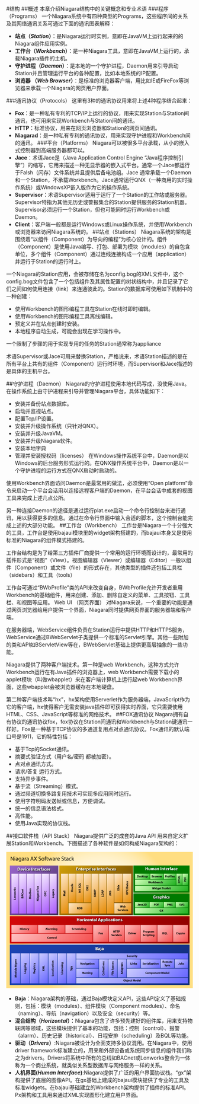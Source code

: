 #结构
##概述
本章介绍Niagara结构中的关键概念和专业术语
###程序（Programs）
一个Niagara系统中有四种典型的Programs，这些程序间的关系及其网络通讯关系可通过下面的通讯图表解释：
 

* **站点（*Station*）**：是Niagara运行时实例，意即在JavaVM上运行起来的的Niagara组件应用实例。
* **工作台（*Workbench*）**：是一种Niagara工具，意即在JavaVM上运行的，承载Niagara插件的主机。
* **守护进程（*Daemon*）**：是本地的一个守护进程，Daemon用来引导启动Station并且管理运行平台的各种配置，比如本地系统的IP配置。
* **浏览器 （*Web Browser*）**：是标准的浏览器客户端，用比如IE或FireFox等浏览器来承载一个Niagara的网页用户界面。
 
###通讯协议（Protocols）
这里有3种的通讯协议用来将上述4种程序结合起来：
* **Fox**：是一种私有专利的TCP/IP上运行的协议，用来实现Station与Station间通讯，也可用来实现Workbench与Station间的通讯。
* **HTTP**：标准协议，用来在网页浏览器和Station的网页间通讯。
* **Niagarad**：是一种私有专利的通讯协议，用来实现守护进程和Workbench间的通讯。
###平台（Platforms）
Niagara可以被很多平台承载，从小的嵌入式控制器到高端服务器都可以。
* **Jace**：术语Jace是（Java Application Control Engine “Java程序控制引擎”）的缩写，它用来描述一种无显示器的嵌入式平台。通常一个Jace都运行于Falsh（闪存）文件系统并且提供后备电池组。Jace 通常承载一个Daemon和一个Station，不承载Workbench。Jace通常运行QNX（一种商用的实时操作系统）或WindowsXP嵌入版作为它的操作系统。
* **Supervisor**：术语Supervisor适用于运行了一个Station的工作站或服务器。Supervisor特指为其他无历史或警报集合的Station提供服务的Station机器。Supervisor必须运行一个Station，但也可能同时运行Workbench或Daemon。 
* **Client**：客户端一般都是运行Windows或Linux操作系统，并使用Workbench或浏览器来访问Niagara系统的。
##站点（Stations）
Niagara系统的架构是围绕着“以组件（Component）为导向的编程”为核心设计的。组件（Component）是使用Java编写、打包、部署为模块（modules）的自包含单位，多个组件（Component）通过连线连接构成一个应用（application）并运行于Station的运行时上。

一个Niagara的Station应用，会被存储在名为config.bog的XML文件中，这个config.bog文件包含了一个包括组件及其属性配置的树状结构中，并且记录了它们之间如何使用连接（link）来连通彼此的。Station的数据库可使用如下机制中的一种创建：
* 使用Workbench的图形编程工具在Station在线时即时编辑。
* 使用Workbench的图形编程工具离线编辑。
* 预定义并在站点创建时安装。
* 本地程序自动生成，可能会出现在学习操作中。 

一个限制了步骤的用于实现专用的任务的Station通常称为appliance

术语Supervisor或Jace可用来替换Station，严格说来，术语Station描述的是在所有平台上共有的组件（Component）运行时环境，而Supervisor和Jace描述的是具体的主机平台。


##守护进程（Daemon）
Niagara的守护进程使用本地代码写成，没使用Java。在操作系统上由守护进程来引导并管理Niagara平台，具体功能如下：
* 安装并备份站点数据库。
* 启动并监视站点。
* 配置Tcp/IP设置。
* 安装并升级操作系统（只针对QNX）。
* 安装并升级JavaVM。
* 安装并升级Niagara软件。
* 安装本地字典 
* 管理并安装授权码（licenses）
在Windows操作系统平台中，Daemon是以Windows的后台服务形式运行的。在QNX操作系统平台中，Daemon是以一个守护进程的运行方式在QNX启动时启动的。

使用Workbench界面访问Daemon是最常用的做法，必须使用“Open platform”命令来启动一个平台会话用以连接远程客户端的Daemon，在平台会话中成套的视图工具来完成上述几点公所。

另一种连接Daemon的途径是通过运行plat.exe启动一个命令行控制台来进行通讯，用以获得更多的信息。通过在命令行界面中输入合适的脚本，这个控制台能完成上述的大部分功能。
##工作台（Workbench）
工作台是Niagara一个十分强大的工具，工作台是使用bajaui模块里的widget架构搭建的，而bajaui本身又是使用标准的Niagara的组件模式搭建的。

工作台结构是为了给第三方插件厂商提供一个常用的运行环境而设计的，最常用的插件形式是“视图”（View）。视图编辑器（Viewer）或编辑器（Editor）一般以组件（Component）或文件（file）的形式存在，其他类型的插件还包括工具栏（sidebars）和工具（tools）

工作台可通过“BWbProfile”类的API来改变自身，BWbProfile允许开发者重用Workbench的基础组件，用来创建、添加、删除自定义的菜单、工具按钮、工具栏、和视图等应用。
Web UI （网页界面）
对Niagara来说，一个重要的功能是通过网页浏览器给用户提供一个界面，Niagara同时提供网页界面的服务器端和客户端。

在服务器端，WebService组件负责在Station运行中提供HTTP和HTTPS服务，WebService通过BWebServlet子类提供一个标准的Servlet引擎。其他一些附加的类和API如BServletView等在，BWebServlet基础上提供更高层抽象的一些功能。

Niagara提供了两种客户端技术。第一种是web Workbench，这种方式允许Workbench运行在有Java插件的浏览器上，web Workbench需要下载小的applet模块（叫做wbapplet）来在客户端计算机上运行起web Workbench界面，这些wbapplet会被浏览器缓存在本地硬盘。

第二种客户端技术叫“hx”，hx架构使用Serverlet作为服务器端，JavaScript作为它的客户端，hx使得客户无需安装java插件即可获得实时界面，它只需要使用HTML、CSS、JavaScript等标准的网络技术。
##FOX通讯协议
Nagara拥有自有协议的通讯协议fox，fox协议在Station间通讯和Workbench与Station键通讯一样好。Fox是一种基于TCP协议的多通道复用点对点通讯协议。Fox通讯的默认端口号是1911，它的特性包括：
* 基于Tcp的Socket通讯。
* 摘要式验证方式（用户名/密码 都被加密）。
* 点对点通讯方式。
* 请求/答复 运行方式。
* 支持异步事件。
* 基于流（Streaming）模式。
* 通过频道切换多路复用技术可实现多应用同时运行。
* 使用字符明码发送帧或信息，方便调试。
* 统一的信息语法格式。
* 高性能。
* 使用Java实现的协议栈。
 
##接口软件栈（API Stack）
Niagara提供广泛的成套的Java API 用来自定义扩展Station和Workbench。下图描述了各种软件是如何构成Niagara架构的：

![software stack](../Pics/arch-stack.png)

* **Baja**：Niagara架构的基础，通过Baja模块定义API，这些API定义了基础规则，包括：模块（modules）、组件模块（Component modules）、命名（naming）、导航（navigation）以及安全（security）等。
* **混合结构（*Horizontal*）**：Niagara包含了许多预先建好的组件库，用来支持物联网等领域，这些模块提供了基本的功能，包括：控制（control）、报警（alarm）、历史记录（historical）、日程安排（scheduling）及BQL等功能。
* **驱动（*Drivers*）**:Niagara被设计为全面支持多协议混用。在Niagara中，使用driver framework标准建立的，用来和外部设备或系统同步信息的组件我们称之为drivers。Drivers将系统中所有的总线如BACnet或Lonworks整合为一体称为一个商业系统，就类似关系型数据库与网络服务一样的关系。
* **人机界面(*Human Interface*)**:Niagara提供了广泛的用户界面协议栈。“gx”架构提供了底层的图像API。在gx基础上建成的bajaui模块提供了专业的工具及标准widgets。在bajaui基础建立的Workbench架构提供了插件的标准API。Px架构和工具用来通过XML实现图形化建立用户界面。
 
